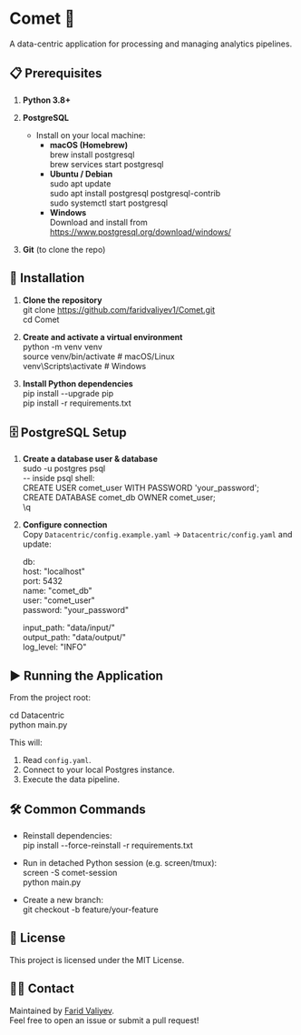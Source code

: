 # Comet 🚀

A data-centric application for processing and managing analytics pipelines.

## 📋 Prerequisites

1. **Python 3.8+**  
2. **PostgreSQL**  
   - Install on your local machine:  
     - **macOS (Homebrew)**  
       brew install postgresql  
       brew services start postgresql  
     - **Ubuntu / Debian**  
       sudo apt update  
       sudo apt install postgresql postgresql-contrib  
       sudo systemctl start postgresql  
     - **Windows**  
       Download and install from https://www.postgresql.org/download/windows/  

3. **Git** (to clone the repo)

## 🔧 Installation

1. **Clone the repository**  
   git clone https://github.com/faridvaliyev1/Comet.git  
   cd Comet

2. **Create and activate a virtual environment**  
   python -m venv venv  
   source venv/bin/activate    # macOS/Linux  
   venv\Scripts\activate       # Windows

3. **Install Python dependencies**  
   pip install --upgrade pip  
   pip install -r requirements.txt

## 🗄️ PostgreSQL Setup

1. **Create a database user & database**  
   sudo -u postgres psql  
   -- inside psql shell:  
   CREATE USER comet_user WITH PASSWORD 'your_password';  
   CREATE DATABASE comet_db OWNER comet_user;  
   \q

2. **Configure connection**  
   Copy `Datacentric/config.example.yaml` → `Datacentric/config.yaml` and update:

   db:  
     host: "localhost"  
     port: 5432  
     name: "comet_db"  
     user: "comet_user"  
     password: "your_password"  

   input_path: "data/input/"  
   output_path: "data/output/"  
   log_level: "INFO"

## ▶️ Running the Application

From the project root:

   cd Datacentric  
   python main.py

This will:  
1. Read `config.yaml`.  
2. Connect to your local Postgres instance.  
3. Execute the data pipeline.

## 🛠️ Common Commands

- Reinstall dependencies:  
  pip install --force-reinstall -r requirements.txt

- Run in detached Python session (e.g. screen/tmux):  
  screen -S comet-session  
  python main.py

- Create a new branch:  
  git checkout -b feature/your-feature

## 📄 License

This project is licensed under the MIT License.

## 🙋‍♂️ Contact

Maintained by [Farid Valiyev](https://github.com/faridvaliyev1).  
Feel free to open an issue or submit a pull request!
